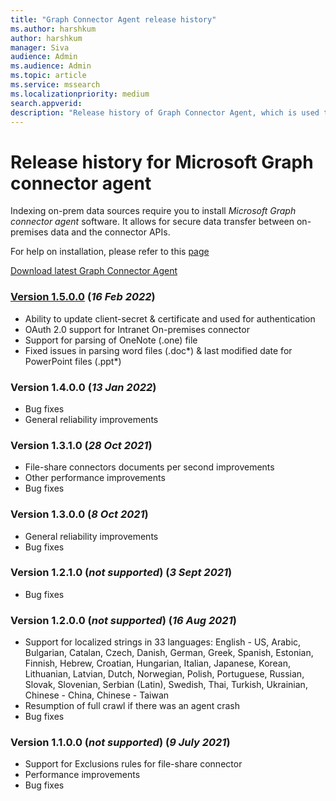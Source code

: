 ```yaml
--- 
title: "Graph Connector Agent release history" 
ms.author: harshkum 
author: harshkum
manager: Siva
audience: Admin
ms.audience: Admin 
ms.topic: article 
ms.service: mssearch 
ms.localizationpriority: medium 
search.appverid: 
description: "Release history of Graph Connector Agent, which is used to index the on-premises data sources using Microsoft built Graph connectors" 
--- 
```


# Release history for Microsoft Graph connector agent

Indexing on-prem data sources require you to install *Microsoft Graph connector agent* software. It allows for secure data transfer between on-premises data and the connector APIs.

For help on installation, please refer to this [page](graph-connector-agent.md#installation)

[Download latest Graph Connector Agent](https://aka.ms/gcadownload)

### [Version 1.5.0.0](https://aka.ms/gcadownload) (*16 Feb 2022*)
* Ability to update client-secret & certificate and used for authentication 
* OAuth 2.0 support for Intranet On-premises connector 
* Support for parsing of OneNote (.one) file 
* Fixed issues in parsing word files (.doc*) & last modified date for PowerPoint files (.ppt*) 

### Version 1.4.0.0 (*13 Jan 2022*)
* Bug fixes
* General reliability improvements

### Version 1.3.1.0 (*28 Oct 2021*)
* File-share connectors documents per second improvements
* Other performance improvements
* Bug fixes

### Version 1.3.0.0 (*8 Oct 2021*)
* General reliability improvements
* Bug fixes

### Version 1.2.1.0 (*not supported*) (*3 Sept 2021*)
* Bug fixes

### Version 1.2.0.0 (*not supported*) (*16 Aug 2021*)
* Support for localized strings in 33 languages: English - US, Arabic, Bulgarian, Catalan, Czech, Danish, German, Greek, Spanish, Estonian, Finnish, Hebrew, Croatian, Hungarian, Italian, Japanese, Korean, Lithuanian, Latvian, Dutch, Norwegian, Polish, Portuguese, Russian, Slovak, Slovenian, Serbian (Latin), Swedish, Thai, Turkish, Ukrainian, Chinese - China, Chinese - Taiwan
* Resumption of full crawl if there was an agent crash
* Bug fixes

### Version 1.1.0.0 (*not supported*) (*9 July 2021*)
* Support for Exclusions rules for file-share connector
* Performance improvements
* Bug fixes
